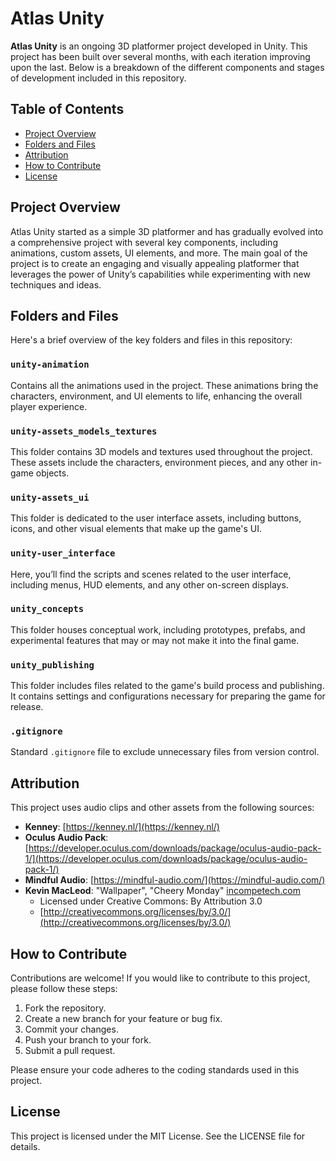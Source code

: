 # Atlas Unity

**Atlas Unity** is an ongoing 3D platformer project developed in Unity. This project has been built over several months, with each iteration improving upon the last. Below is a breakdown of the different components and stages of development included in this repository.

## Table of Contents

- [Project Overview](#project-overview)
- [Folders and Files](#folders-and-files)
- [Attribution](#attribution)
- [How to Contribute](#how-to-contribute)
- [License](#license)

## Project Overview

Atlas Unity started as a simple 3D platformer and has gradually evolved into a comprehensive project with several key components, including animations, custom assets, UI elements, and more. The main goal of the project is to create an engaging and visually appealing platformer that leverages the power of Unity’s capabilities while experimenting with new techniques and ideas.

## Folders and Files

Here's a brief overview of the key folders and files in this repository:

### `unity-animation`
Contains all the animations used in the project. These animations bring the characters, environment, and UI elements to life, enhancing the overall player experience.

### `unity-assets_models_textures`
This folder contains 3D models and textures used throughout the project. These assets include the characters, environment pieces, and any other in-game objects.

### `unity-assets_ui`
This folder is dedicated to the user interface assets, including buttons, icons, and other visual elements that make up the game's UI.

### `unity-user_interface`
Here, you’ll find the scripts and scenes related to the user interface, including menus, HUD elements, and any other on-screen displays.

### `unity_concepts`
This folder houses conceptual work, including prototypes, prefabs, and experimental features that may or may not make it into the final game.

### `unity_publishing`
This folder includes files related to the game's build process and publishing. It contains settings and configurations necessary for preparing the game for release.

### `.gitignore`
Standard `.gitignore` file to exclude unnecessary files from version control.

## Attribution

This project uses audio clips and other assets from the following sources:

- **Kenney**: [https://kenney.nl/](https://kenney.nl/)
- **Oculus Audio Pack**: [https://developer.oculus.com/downloads/package/oculus-audio-pack-1/](https://developer.oculus.com/downloads/package/oculus-audio-pack-1/)
- **Mindful Audio**: [https://mindful-audio.com/](https://mindful-audio.com/)
- **Kevin MacLeod**: "Wallpaper", "Cheery Monday" [incompetech.com](https://incompetech.com/)
  - Licensed under Creative Commons: By Attribution 3.0
  - [http://creativecommons.org/licenses/by/3.0/](http://creativecommons.org/licenses/by/3.0/)

## How to Contribute

Contributions are welcome! If you would like to contribute to this project, please follow these steps:

1. Fork the repository.
2. Create a new branch for your feature or bug fix.
3. Commit your changes.
4. Push your branch to your fork.
5. Submit a pull request.

Please ensure your code adheres to the coding standards used in this project.

## License

This project is licensed under the MIT License. See the LICENSE file for details.
